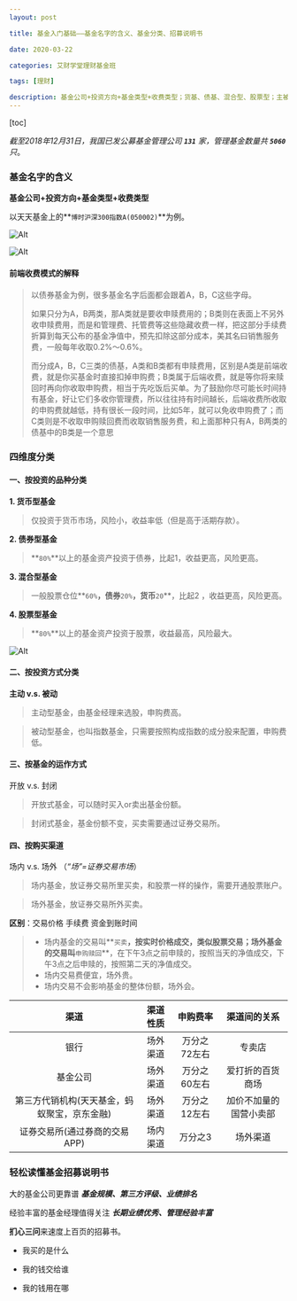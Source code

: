 ```yaml
---
layout: post

title: 基金入门基础——基金名字的含义、基金分类、招募说明书

date: 2020-03-22

categories: 艾财学堂理财基金班

tags: [理财]

description: 基金公司+投资方向+基金类型+收费类型；货基、债基、混合型、股票型；主被动；开放 与封闭；场内外；大基金公司，经验丰富的基金经理。
---
```


[toc]

*截至2018年12月31日，我国已发公募基金管理公司 **`131`** 家，管理基金数量共 **`5060`** 只*。

### 基金名字的含义

**基金公司+投资方向+基金类型+收费类型**

以天天基金上的**`博时沪深300指数A(050002)`**为例。

![Alt](https://user-images.githubusercontent.com/35519242/77218866-eb809780-6b6a-11ea-98af-966af8959104.png)

![Alt](https://user-images.githubusercontent.com/35519242/77218834-9d6b9400-6b6a-11ea-8dff-2e0ee517b98b.png)

#### 前端收费模式的解释

> 以债券基金为例，很多基金名字后面都会跟着A，B，C这些字母。
>
> 如果只分为A，B两类，那A类就是要收申赎费用的；B类则在表面上不另外收申赎费用，而是和管理费、托管费等这些隐藏收费一样，把这部分手续费折算到每天公布的基金净值中，预先扣除这部分成本，美其名曰销售服务费，一般每年收取0.2%～0.6%。
>
> 而分成A，B，C三类的债基，A类和B类都有申赎费用，区别是A类是前端收费，就是你买基金时直接扣掉申购费；B类属于后端收费，就是等你将来赎回时再向你收取申购费，相当于先吃饭后买单。为了鼓励你尽可能长时间持有基金，好让它们多收你管理费，所以往往持有时间越长，后端收费所收取的申购费就越低，持有很长一段时间，比如5年，就可以免收申购费了；而C类则是不收取申购赎回费而收取销售服务费，和上面那种只有A，B两类的债基中的B类是一个意思

### 四维度分类

#### 一、按投资的品种分类

**1. 货币型基金**

> 仅投资于货币市场，风险小，收益率低（但是高于活期存款）。

**2. 债券型基金**

> **`80%`**以上的基金资产投资于债券，比起1，收益更高，风险更高。

**3. 混合型基金**

> 一般股票仓位**`60%`**，债券**`20%`**，货币**`20`**，比起2 ，收益更高，风险更高。

**4. 股票型基金**

>**`80%`**以上的基金资产投资于股票，收益最高，风险最大。

![Alt](https://user-images.githubusercontent.com/35519242/77219003-5f6f6f80-6b6c-11ea-803b-9544c3426e30.png)

#### 二、按投资方式分类

**主动 v.s. 被动**

> 主动型基金，由基金经理来选股，申购费高。

> 被动型基金，也叫指数基金，只需要按照构成指数的成分股来配置，申购费低。

#### 三、按基金的运作方式

开放 v.s. 封闭

> 开放式基金，可以随时买入or卖出基金份额。

> 封闭式基金，基金份额不变，买卖需要通过证券交易所。

#### 四、按购买渠道

场内 v.s. 场外 （*“场”=证券交易市场*）

> 场内基金，放证券交易所里买卖，和股票一样的操作，需要开通股票账户。

> 场外基金，放证券交易所外买卖。

**区别**：交易价格 手续费 资金到账时间

> - 场内基金的交易叫**`买卖`**，按实时价格成交，类似股票交易；场外基金的交易叫**`申购赎回`**，在下午3点之前申赎的，按照当天的净值成交，下午3点之后申赎的，按照第二天的净值成交。
> - 场内交易费便宜，场外贵。
> - 场内交易不会影响基金的整体份额，场外会。

|                     渠道                     | 渠道性质 |   申购费率   |      渠道间的关系      |
| :------------------------------------------: | :------: | :----------: | :--------------------: |
|                     银行                     | 场外渠道 | 万分之72左右 |         专卖店         |
|                   基金公司                   | 场外渠道 | 万分之60左右 |    爱打折的百货商场    |
| 第三方代销机构(天天基金，蚂蚁聚宝，京东金融) | 场外渠道 | 万分之12左右 | 加价不加量的国营小卖部 |
|        证券交易所(通过券商的交易APP)         | 场内渠道 |   万分之3    |        场外渠道        |

### 轻松读懂基金招募说明书

大的基金公司更靠谱 ***基金规模、第三方评级、业绩排名***

经验丰富的基金经理值得关注 ***长期业绩优秀、管理经验丰富***

**扪心三问**来速度上百页的招募书。

- 我买的是什么 

- 我的钱交给谁
- 我的钱用在哪